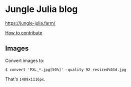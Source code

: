 # Jungle Julia blog

https://jungle-julia.farm/

[How to contribute](/CONTRIBUTING.md)


## Images

Convert images to:
```
$ convert 'PXL_*.jpg[50%]' -quality 92 resized%03d.jpg
```

That's `1489x1116px`.
